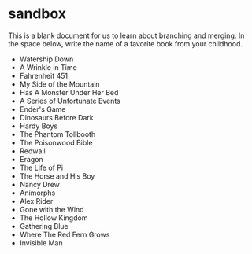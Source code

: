 # sandbox

This is a blank document for us to learn about branching and merging. In the space below, write the name of a favorite book from your childhood.

* Watership Down
* A Wrinkle in Time
* Fahrenheit 451
* My Side of the Mountain
* Has A Monster Under Her Bed 
* A Series of Unfortunate Events
* Ender's Game
* Dinosaurs Before Dark 
* Hardy Boys
* The Phantom Tollbooth
* The Poisonwood Bible
* Redwall
* Eragon
* The Life of Pi
* The Horse and His Boy
* Nancy Drew
* Animorphs
* Alex Rider
* Gone with the Wind
* The Hollow Kingdom
* Gathering Blue
* Where The Red Fern Grows
* Invisible Man  
